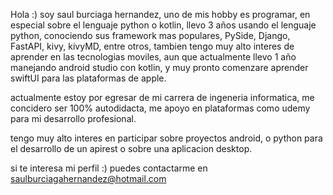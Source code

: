 Hola :) soy saul burciaga hernandez, uno de mis hobby es programar, en especial sobre el lenguaje python o kotlin,
llevo 3 años usando el lenguaje python, conociendo sus framework mas populares, PySide, Django, FastAPI, kivy, kivyMD,
entre otros, tambien tengo muy alto interes de aprender en las tecnologias moviles, aun que actualmente llevo 1 año
manejando android studio con kotlin, y muy pronto comenzare aprender swiftUI para las plataformas de apple.

actualmente estoy por egresar de mi carrera de ingeneria informatica, me concidero ser 100% autodidacta,
me apoyo en plataformas como udemy para mi desarrollo profesional.

tengo muy alto interes en participar sobre proyectos android, o python para el desarrollo de un apirest o sobre una aplicacion
desktop.

si te interesa mi perfil :) puedes contactarme en saulburciagahernandez@hotmail.com

<!---
saulkali/saulkali is a ✨ special ✨ repository because its `README.md` (this file) appears on your GitHub profile.
You can click the Preview link to take a look at your changes.
--->

